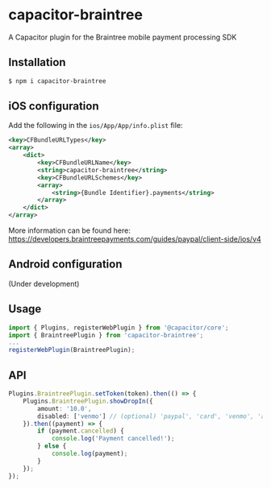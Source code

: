 # capacitor-braintree
A Capacitor plugin for the Braintree mobile payment processing SDK

## Installation

```bash
$ npm i capacitor-braintree
```

## iOS configuration

Add the following in the `ios/App/App/info.plist` file:

```xml
<key>CFBundleURLTypes</key>
<array>
    <dict>
        <key>CFBundleURLName</key>
        <string>capacitor-braintree</string>
        <key>CFBundleURLSchemes</key>
        <array>
            <string>{Bundle Identifier}.payments</string>
        </array>
    </dict>
</array>
```

More information can be found here: https://developers.braintreepayments.com/guides/paypal/client-side/ios/v4

## Android configuration
(Under development)

## Usage

```ts
import { Plugins, registerWebPlugin } from '@capacitor/core';
import { BraintreePlugin } from 'capacitor-braintree';
...
registerWebPlugin(BraintreePlugin);
```

## API
```ts
Plugins.BraintreePlugin.setToken(token).then(() => {
    Plugins.BraintreePlugin.showDropIn({
        amount: '10.0',
        disabled: ['venmo'] // (optional) 'paypal', 'card', 'venmo', 'applePay'
    }).then((payment) => {
        if (payment.cancelled) {
            console.log('Payment cancelled!');
        } else {
            console.log(payment);
        }
    });
});
```
